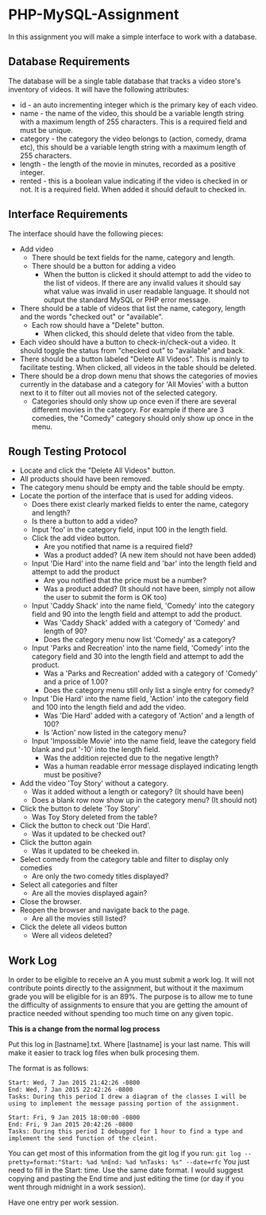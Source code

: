 PHP-MySQL-Assignment
====================
In this assignment you will make a simple interface to work with a database.

Database Requirements
---------------------
The database will be a single table database that tracks a video store's inventory of videos. It will have the following attributes:
  - id - an auto incrementing integer which is the primary key of each video.
  - name - the name of the video, this should be a variable length string with a maximum length of 255 characters. This is a required field and must be unique.
  - category - the category the video belongs to (action, comedy, drama etc), this should be a variable length string with a maximum length of 255 characters.
  - length - the length of the movie in minutes, recorded as a positive integer.
  - rented - this is a boolean value indicating if the video is checked in or not. It is a required field. When added it should default to checked in.

Interface Requirements
----------------------
The interface should have the following pieces:
  - Add video
    - There should be text fields for the name, category and length.
    - There should be a button for adding a video
      - When the button is clicked it should attempt to add the video to the list of videos. If there are any invalid values it should say what value was invalid in user readable language. It should not output the standard MySQL or PHP error message.
  - There should be a table of videos that list the name, category, length and the words "checked out" or "available".
    - Each row should have a "Delete" button.
      - When clicked, this should delete that video from the table.
  - Each video should have a button to check-in/check-out a video. It should toggle the status from "checked out" to "available" and back.
  - There should be a button labeled "Delete All Videos". This is mainly to facilitate testing. When clicked, all videos in the table should be deleted.
  - There should be a drop down menu that shows the categories of movies currently in the database and a category for 'All Movies' with a button next to it to filter out all movies not of the selected category.
    - Categories should only show up once even if there are several different movies in the category. For example if there are 3 comedies, the "Comedy" category should only show up once in the menu.
      
Rough Testing Protocol
----------------------
- Locate and click the "Delete All Videos" button.
- All products should have been removed.
- The category menu should be empty and the table should be empty.
- Locate the portion of the interface that is used for adding videos.
  - Does there exist clearly marked fields to enter the name, category and length?
  - Is there a button to add a video?
  - Input 'foo' in the category field, input 100 in the length field.
  - Click the add video button.
    - Are you notified that name is a required field?
    - Was a product added? (A new item should not have been added)
  - Input 'Die Hard' into the name field and 'bar' into the length field and attempt to add the product
    - Are you notified that the price must be a number?
    - Was a product added? (It should not have been, simply not allow the user to submit the form is OK too)
  - Input 'Caddy Shack' into the name field, 'Comedy' into the category field and 90 into the length field and attempt to add the product.
    - Was 'Caddy Shack' added with a category of 'Comedy' and length of 90?
    - Does the category menu now list 'Comedy' as a category?
  - Input 'Parks and Recreation' into the name field, 'Comedy' into the category field and 30 into the length field and attempt to add the product.
    - Was a 'Parks and Recreation' added with a category of 'Comedy' and a price of 1.00?
    - Does the category menu still only list a single entry for comedy?
  - Input 'Die Hard' into the name field, 'Action' into the category field and 100 into the length field and add the video.
    - Was 'Die Hard' added with a category of 'Action' and a length of 100?
    - Is 'Action' now listed in the category menu?
  - Input 'Impossible Movie' into the name field, leave the category field blank and put '-10' into the length field.
    - Was the addition rejected due to the negative length?
    - Was a human readable error message displayed indicating length must be positive?
- Add the video 'Toy Story' without a category.
  - Was it added without a length or category? (It should have been)
  - Does a blank row now show up in the category menu? (It should not)
- Click the button to delete 'Toy Story'
  - Was Toy Story deleted from the table?
- Click the button to check out 'Die Hard'.
  - Was it updated to be checked out?
- Click the button again
  - Was it updated to be cheeked in.
- Select comedy from the category table and filter to display only comedies
  - Are only the two comedy titles displayed?
- Select all categories and filter
  - Are all the movies displayed again?
- Close the browser.
- Reopen the browser and navigate back to the page.
  - Are all the movies still listed?
- Click the delete all videos button
  - Were all videos deleted?

Work Log
--------
In order to be eligible to receive an A you must submit a work log. It will not contribute points directly to the assignment, but without it the maximum grade you will be eligible for is an 89%. The purpose is to allow me to tune the difficulty of assignments to ensure that you are getting the amount of practice needed without spending too much time on any given topic.

**This is a change from the normal log process**

Put this log in [lastname].txt. Where [lastname] is your last name. This will make it easier to track log files when bulk procesing them.

The format is as follows:

```
Start: Wed, 7 Jan 2015 21:42:26 -0800
End: Wed, 7 Jan 2015 22:42:26 -0800
Tasks: During this period I drew a diagram of the classes I will be using to implement the message passing portion of the assignment.

Start: Fri, 9 Jan 2015 18:00:00 -0800
End: Fri, 9 Jan 2015 20:42:26 -0800
Tasks: During this period I debugged for 1 hour to find a type and implement the send function of the cleint.
```

You can get most of this information from the git log if you run:
`git log --pretty=format:"Start: %ad %nEnd: %ad %nTasks: %s" --date=rfc`
You just need to fill in the Start: time. Use the same date format. I would suggest copying and pasting the End time and just editing the time (or day if you went through midnight in a work session).

Have one entry per work session.


